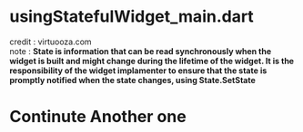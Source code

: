 # usingStatefulWidget_main.dart
credit  : virtuooza.com <br/>
note    : **State is information that can be read synchronously when the widget is built and might change during the lifetime of the widget. It is the responsibility of the widget implamenter to ensure that the state is promptly notified when the state changes, using State.SetState**

# Continute Another one
